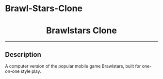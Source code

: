 # Brawl-Stars-Clone
<h1 align = "center"> 
Brawlstars Clone </h1>

------------------------------------------------------------------------------------
## Description

A computer version of the popular mobile game Brawlstars, built for one-on-one style play. 
